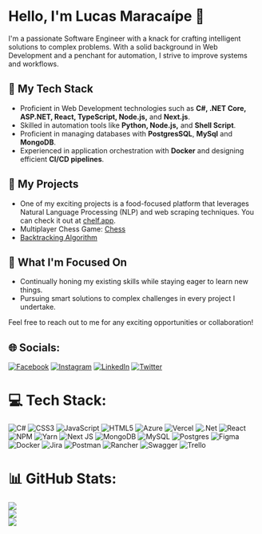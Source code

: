 # Hello, I'm Lucas Maracaípe 👋

I'm a passionate Software Engineer with a knack for crafting intelligent solutions to complex problems. With a solid background in Web Development and a penchant for automation, I strive to improve systems and workflows.

## 🔭 My Tech Stack

- Proficient in Web Development technologies such as **C#, .NET Core, ASP.NET, React, TypeScript, Node.js,** and **Next.js**.
- Skilled in automation tools like **Python, Node.js,** and **Shell Script**.
- Proficient in managing databases with **PostgresSQL**, **MySql** and **MongoDB**.
- Experienced in application orchestration with **Docker** and designing efficient **CI/CD pipelines**.

## 🚀 My Projects

- One of my exciting projects is a food-focused platform that leverages Natural Language Processing (NLP) and web scraping techniques. You can check it out at [chelf.app](https://chelf.app).
- Multiplayer Chess Game: [Chess](https://github.com/Maracaipe611/Chess-2.0)
- [Backtracking Algorithm](https://github.com/Maracaipe611/Knight)

## 🎯 What I'm Focused On

- Continually honing my existing skills while staying eager to learn new things.
- Pursuing smart solutions to complex challenges in every project I undertake.

Feel free to reach out to me for any exciting opportunities or collaboration!

## 🌐 Socials:
[![Facebook](https://img.shields.io/badge/Facebook-%231877F2.svg?logo=Facebook&logoColor=white)](https://facebook.com/maracaipelucas) [![Instagram](https://img.shields.io/badge/Instagram-%23E4405F.svg?logo=Instagram&logoColor=white)](https://instagram.com/maracaipelc) [![LinkedIn](https://img.shields.io/badge/LinkedIn-%230077B5.svg?logo=linkedin&logoColor=white)](https://linkedin.com/in/maracaipe611) [![Twitter](https://img.shields.io/badge/Twitter-%231DA1F2.svg?logo=Twitter&logoColor=white)](https://twitter.com/LcMaraca) 

# 💻 Tech Stack:
![C#](https://img.shields.io/badge/c%23-%23239120.svg?style=for-the-badge&logo=c-sharp&logoColor=white) ![CSS3](https://img.shields.io/badge/css3-%231572B6.svg?style=for-the-badge&logo=css3&logoColor=white) ![JavaScript](https://img.shields.io/badge/javascript-%23323330.svg?style=for-the-badge&logo=javascript&logoColor=%23F7DF1E) ![HTML5](https://img.shields.io/badge/html5-%23E34F26.svg?style=for-the-badge&logo=html5&logoColor=white) ![Azure](https://img.shields.io/badge/azure-%230072C6.svg?style=for-the-badge&logo=azure-devops&logoColor=white) ![Vercel](https://img.shields.io/badge/vercel-%23000000.svg?style=for-the-badge&logo=vercel&logoColor=white) ![.Net](https://img.shields.io/badge/.NET-5C2D91?style=for-the-badge&logo=.net&logoColor=white) ![React](https://img.shields.io/badge/react-%2320232a.svg?style=for-the-badge&logo=react&logoColor=%2361DAFB) ![NPM](https://img.shields.io/badge/NPM-%23000000.svg?style=for-the-badge&logo=npm&logoColor=white) ![Yarn](https://img.shields.io/badge/yarn-%232C8EBB.svg?style=for-the-badge&logo=yarn&logoColor=white) ![Next JS](https://img.shields.io/badge/Next-black?style=for-the-badge&logo=next.js&logoColor=white) ![MongoDB](https://img.shields.io/badge/MongoDB-%234ea94b.svg?style=for-the-badge&logo=mongodb&logoColor=white) ![MySQL](https://img.shields.io/badge/mysql-%2300f.svg?style=for-the-badge&logo=mysql&logoColor=white) ![Postgres](https://img.shields.io/badge/postgres-%23316192.svg?style=for-the-badge&logo=postgresql&logoColor=white) 	![Figma](https://img.shields.io/badge/figma-%23F24E1E.svg?style=for-the-badge&logo=figma&logoColor=white) ![Docker](https://img.shields.io/badge/docker-%230db7ed.svg?style=for-the-badge&logo=docker&logoColor=white) ![Jira](https://img.shields.io/badge/jira-%230A0FFF.svg?style=for-the-badge&logo=jira&logoColor=white) ![Postman](https://img.shields.io/badge/Postman-FF6C37?style=for-the-badge&logo=postman&logoColor=white) ![Rancher](https://img.shields.io/badge/rancher-%230075A8.svg?style=for-the-badge&logo=rancher&logoColor=white) ![Swagger](https://img.shields.io/badge/-Swagger-%23Clojure?style=for-the-badge&logo=swagger&logoColor=white) ![Trello](https://img.shields.io/badge/Trello-%23026AA7.svg?style=for-the-badge&logo=Trello&logoColor=white)
# 📊 GitHub Stats:
![](https://github-readme-stats.vercel.app/api?username=maracaipe611&theme=dark&hide_border=false&include_all_commits=true&count_private=true)<br/>
![](https://github-readme-streak-stats.herokuapp.com/?user=maracaipe611&theme=dark&hide_border=false)<br/>
![](https://github-readme-stats.vercel.app/api/top-langs/?username=maracaipe611&theme=dark&hide_border=false&include_all_commits=true&count_private=true&layout=compact)

<!-- Proudly created with GPRM ( https://gprm.itsvg.in ) -->
